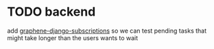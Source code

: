 # TODO backend

add [graphene-django-subscriptions](https://pypi.org/project/graphene-django-subscriptions/) so we can test pending tasks that might take longer than the users wants to wait
